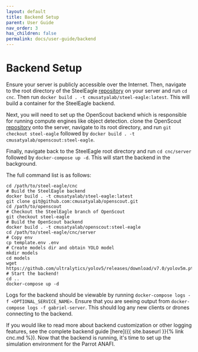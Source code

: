 ```yaml
---
layout: default
title: Backend Setup
parent: User Guide
nav_order: 3
has_children: false
permalink: docs/user-guide/backend
---
```

# Backend Setup
Ensure your server is publicly accessible over the Internet. Then, navigate to the root directory of the SteelEagle [repository](https://github.com/cmusatyalab/steel-eagle/tree/main) on your server and run `cd cnc`. Then run `docker build . -t cmusatyalab/steel-eagle:latest`. This will build a container for the SteelEagle backend.

Next, you will need to set up the OpenScout backend which is responsible for running compute engines like object detection. clone the OpenScout [repository](https://github.com/cmusatyalab/openscout) onto the server, navigate to its root directory, and run `git checkout steel-eagle` followed by `docker build . -t cmusatyalab/openscout:steel-eagle`.

Finally, navigate back to the SteelEagle root directory and run `cd cnc/server` followed by `docker-compose up -d`. This will start the backend in the background.

The full command list is as follows:
```
cd /path/to/steel-eagle/cnc
# Build the SteelEagle backend
docker build . -t cmusatyalab/steel-eagle:latest
git clone git@github.com:cmusatyalab/openscout.git
cd /path/to/openscout
# Checkout the SteelEagle branch of OpenScout
git checkout steel-eagle
# Build the OpenScout backend
docker build . -t cmusatyalab/openscout:steel-eagle
cd /path/to/steel-eagle/cnc/server
# Copy env
cp template.env .env
# Create models dir and obtain YOLO model
mkdir models
cd models
wget https://github.com/ultralytics/yolov5/releases/download/v7.0/yolov5m.pt
# Start the backend!
cd ..
docker-compose up -d
```

Logs for the backend should be viewable by running `docker-compose logs -f <OPTIONAL_SERVICE_NAME>`. Ensure that you are seeing output from `docker-compose logs -f gabriel-server`. This should log any new clients or drones connecting to the backend.

If you would like to read more about backend customization or other logging features, see the complete backend guide [here]({{ site.baseurl }}{% link cnc.md %}). Now that the backend is running, it's time to set up the simulation environment for the Parrot ANAFI.
